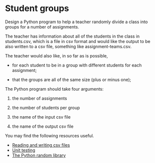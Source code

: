 # Student groups

Design a Python program to help a teacher randomly divide a class into groups for a number of assignments.

The teacher has information about all of the students in the class in students.csv, which is a file in csv format and would like the output to be also written to a csv file, something like assignment-teams.csv.

The teacher would also like, in so far as is possible,

* for each student to be in a group with different students for each assignment;

* that the groups are all of the same size (plus or minus one);


The Python program should take four arguments:

1. the number of assignments

2. the number of students per group

3. the name of the input csv file

4. the name of the output csv file

You may find the following resources useful.

* [Reading and writing csv files](http://pyw.auc-computing.nl/python/data.html)
* [Unit testing](http://pyw.auc-computing.nl/python/unittest.html)
* [The Python random library](https://docs.python.org/3/library/random.html)
